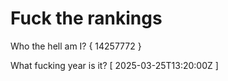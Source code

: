 # Fuck the rankings

Who the hell am I?
{ 14257772 }

What fucking year is it?
[ 2025-03-25T13:20:00Z ]

